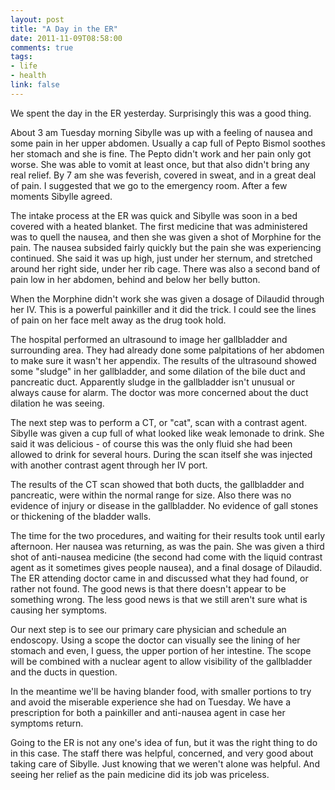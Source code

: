 ```yaml
---
layout: post
title: "A Day in the ER"
date: 2011-11-09T08:58:00
comments: true
tags:
- life
- health
link: false
---
```

We spent the day in the ER yesterday. Surprisingly this was a good thing.

About 3 am Tuesday morning Sibylle was up with a feeling of nausea and some
pain in her upper abdomen. Usually a cap full of Pepto Bismol soothes her
stomach and she is fine. The Pepto didn't work and her pain only got worse. She
was able to vomit at least once, but that also didn't bring any real relief. By
7 am she was feverish, covered in sweat, and in a great deal of pain.
I suggested that we go to the emergency room. After a few moments Sibylle
agreed.

The intake process at the ER was quick and Sibylle was soon in a bed covered
with a heated blanket. The first medicine that was administered was to quell
the nausea, and then she was given a shot of Morphine for the pain. The nausea
subsided fairly quickly but the pain she was experiencing continued. She said
it was up high, just under her sternum, and stretched around her right side,
under her rib cage. There was also a second band of pain low in her abdomen,
behind and below her belly button.

When the Morphine didn't work she was given a dosage of Dilaudid through her
IV. This is a powerful painkiller and it did the trick. I could see the lines
of pain on her face melt away as the drug took hold.

The hospital performed an ultrasound to image her gallbladder and surrounding
area. They had already done some palpitations of her abdomen to make sure it
wasn't her appendix. The results of the ultrasound showed some "sludge" in her
gallbladder, and some dilation of the bile duct and pancreatic duct. Apparently
sludge in the gallbladder isn't unusual or always cause for alarm. The doctor
was more concerned about the duct dilation he was seeing. 

The next step was to perform a CT, or "cat", scan with a contrast agent.
Sibylle was given a cup full of what looked like weak lemonade to drink. She
said it was delicious - of course this was the only fluid she had been allowed
to drink for several hours. During the scan itself she was injected with
another contrast agent through her IV port. 

The results of the CT scan showed that both ducts, the gallbladder and
pancreatic, were within the normal range for size. Also there was no evidence
of injury or disease in the gallbladder. No evidence of gall stones or
thickening of the bladder walls.

The time for the two procedures, and waiting for their results took until early
afternoon. Her nausea was returning, as was the pain. She was given a third
shot of anti-nausea medicine (the second had come with the liquid contrast
agent as it sometimes gives people nausea), and a final dosage of Dilaudid. The
ER attending doctor came in and discussed what they had found, or rather not
found. The good news is that there doesn't appear to be something wrong. The
less good news is that we still aren't sure what is causing her symptoms. 

Our next step is to see our primary care physician and schedule an endoscopy.
Using a scope the doctor can visually see the lining of her stomach and even,
I guess, the upper portion of her intestine. The scope will be combined with
a nuclear agent to allow visibility of the gallbladder and the ducts in
question. 

In the meantime we'll be having blander food, with smaller portions to try and
avoid the miserable experience she had on Tuesday. We have a prescription for
both a painkiller and anti-nausea agent in case her symptoms return.

Going to the ER is not any one's idea of fun, but it was the right thing to do
in this case. The staff there was helpful, concerned, and very good about
taking care of Sibylle. Just knowing that we weren't alone was helpful. And
seeing her relief as the pain medicine did its job was priceless.
